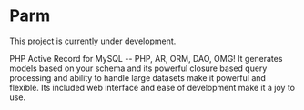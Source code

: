 Parm
====

This project is currently under development.

PHP Active Record for MySQL -- PHP, AR, ORM, DAO, OMG! It generates models based on your schema and its powerful closure based query processing and ability to handle large datasets make it powerful and flexible. Its included web interface and ease of development make it a joy to use.


